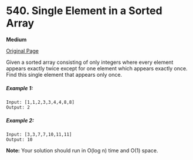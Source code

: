 # 540. Single Element in a Sorted Array

**Medium**

[Original Page](https://leetcode.com/problems/single-element-in-a-sorted-array/)

Given a sorted array consisting of only integers where every element appears exactly twice except for one element which appears exactly once. Find this single element that appears only once.

##### Example 1:
```
Input: [1,1,2,3,3,4,4,8,8]
Output: 2
```

##### Example 2: 
```
Input: [3,3,7,7,10,11,11]
Output: 10
```

__Note:__ Your solution should run in O(log n) time and O(1) space.
